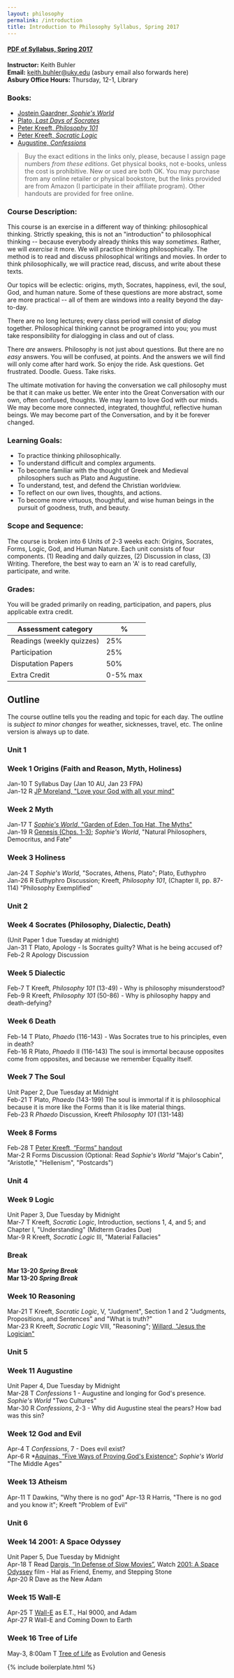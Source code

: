 ```yaml
---
layout: philosophy
permalink: /introduction
title: Introduction to Philosophy Syllabus, Spring 2017
---
```


#### [PDF of Syllabus, Spring 2017](/syllabi/syllabus-introduction-asbury-spring-2017.pdf)    
**Instructor:** Keith Buhler    
**Email:** keith.buhler@uky.edu (asbury email also forwards here)   
**Asbury Office Hours:** Thursday, 12-1, Library  

### Books: 

- [Jostein Gaardner, *Sophie's World*](http://amzn.to/2ibvqVj)
- [Plato, *Last Days of Socrates*](http://amzn.to/1NMMNB6)
- [Peter Kreeft, *Philosophy 101*](http://amzn.to/2iy9Si9)
- [Peter Kreeft, *Socratic Logic*](http://amzn.to/2iy4Mmb)
- [Augustine, *Confessions*](http://amzn.to/1QJ7qEj)

> Buy the exact editions in the links only, please, because I assign page numbers *from these editions*.  Get physical books, not e-books, unless the cost is prohibitive.  New or used are both OK. You may purchase from any online retailer or physical bookstore, but the links provided are from Amazon (I participate in their affiliate program). Other handouts are provided for free online. 

### Course Description:
This course is an exercise in a different way of thinking: philosophical thinking. Strictly speaking, this is not an "introduction" to philosophical thinking -- because everybody already thinks this way *sometimes*. Rather, we will *exercise* it more. We will practice thinking philosophically. The method is to read and discuss philosophical writings and movies. In order to think philosophically, we will practice  read, discuss, and write about these texts. 

Our topics will be eclectic: origins, myth, Socrates, happiness, evil, the soul, God, and human nature. Some of these questions are more abstract, some are more practical -- all of them are windows into a reality beyond the day-to-day. 

There are no long lectures; every class period will consist of *dialog* together. Philosophical thinking cannot be programed into you; you must take responsibility for dialogging in class and out of class. 

There *are* answers. Philosophy is not just about questions. But there are no *easy* answers. You will be confused, at points. And the answers we will find will only come after hard work. So enjoy the ride. Ask questions. Get frustrated. Doodle. Guess. Take risks. 

The ultimate motivation for having the conversation we call philosophy must be that it can make us better. We enter into the Great Conversation with our own, often confused, thoughts. We may learn to love God with our minds. We may become more connected, integrated, thoughtful, reflective human beings. We may become part of the Conversation, and by it be forever changed. 


### Learning Goals:

* To practice thinking philosophically. 
* To understand difficult and complex arguments.
* To become familiar with the thought of Greek and Medieval philosophers such as Plato and Augustine.
* To understand, test, and defend the Christian worldview.
* To reflect on our own lives, thoughts, and actions.
* To become more virtuous, thoughtful, and wise human beings in the pursuit of goodness, truth, and beauty.

### Scope and Sequence:

The course is broken into 6 Units of 2-3 weeks each: Origins, Socrates, Forms, Logic, God, and Human Nature. Each unit consists of four components. (1) Reading and daily quizzes, (2) Discussion in class, (3) Writing. Therefore, the best way to earn an 'A' is to read carefully, participate, and write. 


### Grades:

You will be graded primarily on reading, participation, and papers, plus applicable extra credit.

|  Assessment category                  |  %          |
| --------------------------------------|-------------|
| Readings (weekly quizzes)             | 25%         |  
| Participation                         | 25%         |
| Disputation Papers                    | 50%         |
| Extra Credit                          | 0-5% max    |



## Outline

The course outline tells you the reading and topic for each day. The outline is *subject to minor changes* for weather, sicknesses, travel, etc. The online version is always up to date.

### Unit 1

### Week 1 Origins (Faith and Reason, Myth, Holiness)

Jan-10 T Syllabus Day (Jan 10 AU, Jan 23 FPA)  
Jan-12 R [JP Moreland, "Love your God with all your mind"](https://drive.google.com/open?id=0B0CYQDZ8AWu8ZFpxVkllVG5GQWs)


### Week 2 Myth 

Jan-17 T [*Sophie's World*,  "Garden of Eden, Top Hat, The Myths"](https://books.google.com/books?id=jb9NGu6dEdkC&printsec=frontcover&source=gbs_ge_summary_r&cad=0#v=onepage&q&f=false)  
Jan-19 R [Genesis (Chps. 1-3)](https://www.biblegateway.com/passage/?search=Genesis+1-2&version=ESV); *Sophie's World*, "Natural Philosophers, Democritus, and Fate"  

### Week 3 Holiness 

Jan-24 T *Sophie's World*, "Socrates, Athens, Plato"; Plato, Euthyphro  
Jan-26 R Euthyphro Discussion;  Kreeft, *Philosophy 101*, (Chapter II, pp. 87-114) "Philosophy Exemplified"  

### Unit 2

### Week 4 Socrates (Philosophy, Dialectic, Death)  
(Unit Paper 1 due Tuesday at midnight)   
Jan-31 T Plato, Apology - Is Socrates guilty? What is he being accused of?    
Feb-2 R Apology Discussion  

### Week 5 Dialectic

Feb-7 T  Kreeft, *Philosophy 101* (13-49) - Why is philosophy misunderstood?   
Feb-9 R Kreeft, *Philosophy 101* (50-86) - Why is philosophy happy and death-defying?  

### Week 6 Death
Feb-14 T Plato, *Phaedo* (116-143) - Was Socrates true to his principles, even in death?  
Feb-16 R Plato, *Phaedo* II (116-143) The soul is immortal because opposites come from opposites, and because we remember Equality itself.   


### Week 7 The Soul
Unit Paper 2, Due Tuesday at Midnight  
Feb-21 T Plato, *Phaedo* (143-199) The soul is immortal if it is philosophical because it is more like the Forms than it is like material things.   
Feb-23 R *Phaedo* Discussion, Kreeft *Philosophy 101* (131-148)  

### Week 8 Forms

Feb-28 T [Peter Kreeft, “Forms” handout](https://drive.google.com/open?id=1XNd9NIsi0NuvAz6sYCRuKnLgnHPnGvM8sGJrvotp3yw)  
Mar-2 R Forms Discussion (Optional: Read *Sophie's World* "Major's Cabin", "Aristotle," "Hellenism", "Postcards")  

### Unit 4

### Week 9 Logic 
Unit Paper 3, Due Tuesday by Midnight  
Mar-7 T Kreeft, *Socratic Logic*, Introduction, sections 1, 4, and 5; and Chapter I, "Understanding"  (Midterm Grades Due)   
Mar-9 R Kreeft, *Socratic Logic* III, "Material Fallacies"     

###  Break
**Mar 13-20 *Spring Break***  
**Mar 13-20 *Spring Break***  

### Week 10 Reasoning
Mar-21 T Kreeft, *Socratic Logic*, V, "Judgment", Section 1 and 2 "Judgments, Propositions, and Sentences" and "What is truth?"   
Mar-23 R Kreeft, *Socratic Logic* VIII, "Reasoning"; [Willard, "Jesus the Logician"](https://drive.google.com/open?id=0B0CYQDZ8AWu8U3djOF9zenNkcEk)  

### Unit 5

### Week 11 Augustine
Unit Paper 4, Due Tuesday by Midnight   
Mar-28 T *Confessions* 1 - Augustine and longing for God's presence. *Sophie's World* "Two Cultures"   
Mar-30 R *Confessions*, 2-3 - Why did Augustine steal the pears? How bad was this sin?   


### Week 12 God and Evil

Apr-4 T  *Confessions*, 7 - Does evil exist?   
Apr-6 R *[Aquinas, “Five Ways of Proving God's Existence”](https://drive.google.com/open?id=1SyF4TWLYF_E9Twe8oJoczv9t9usc_VGaGg3nhPHqQ64); *Sophie's World* "The Middle Ages"  

### Week 13 Atheism

Apr-11 T Dawkins, "Why there is no god"
Apr-13 R Harris, "There is no god and you know it"; Kreeft "Problem of Evil"

### Unit 6

### Week 14 2001: A Space Odyssey
Unit Paper 5, Due Tuesday by Midnight   
Apr-18 T Read [Dargis, “In Defense of Slow Movies”](https://drive.google.com/open?id=1r9viaG57913eA-tKXaemM9VJOuF33HsDoZLTnhhCXgM), Watch [2001: A Space Odyssey](https://drive.google.com/open?id=0B0CYQDZ8AWu8MF93UXlES21lZ1k) film - Hal as Friend, Enemy, and Stepping Stone  
Apr-20 R Dave as the New Adam  


### Week 15 Wall-E

Apr-25 T [Wall-E](https://drive.google.com/open?id=0B0CYQDZ8AWu8cF95c0MxQzYtUEk) as E.T., Hal 9000, and Adam  
Apr-27 R Wall-E and Coming Down to Earth  

### Week 16 Tree of Life
May-3, 8:00am T [Tree of Life](https://drive.google.com/open?id=0B0CYQDZ8AWu8Z0poMFFlSFhOdWM)
 as Evolution and Genesis  


{% include boilerplate.html %}